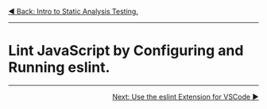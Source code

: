 <p align="left">
 <a href="02_01.md">◀ Back: Intro to Static Analysis Testing.</a>
</p>

---

# Lint JavaScript by Configuring and Running eslint.



---

<p align="right">
  <a href="02_02.md">Next: Use the eslint Extension for VSCode ▶</a>
</p>
